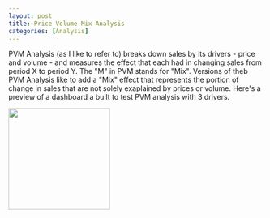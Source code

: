 ```yaml
---
layout: post
title: Price Volume Mix Analysis
categories: [Analysis]
---
```

PVM Analysis (as I like to refer to) breaks down sales by its drivers - price and volume - and measures the effect that each had in changing sales from period X to period Y. The "M" in PVM stands for "Mix". Versions of theb PVM Analysis like to add a "Mix" effect that represents the portion of change in sales that are not solely exaplained by prices or volume. Here's a preview of a dashboard a built to test PVM analysis with 3 drivers.

<img src="{{ site.baseurl }}/images/blog/dashbordview.jpg" height=200>
